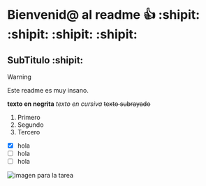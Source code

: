 # Bienvenid@ al readme :+1: :shipit: :shipit: :shipit: :shipit:
## SubTitulo :shipit:

> [!WARNING]
> Este readme es muy insano.

**texto en negrita**
_texto en cursiva_
~~texto subrayado~~ 


1. Primero
2. Segundo
3. Tercero

- [x] hola
- [ ] hola
- [ ] hola

![imagen para la tarea](https://static.wikia.nocookie.net/hollowknight/images/7/79/Promo_04.png/revision/latest?cb=20181111043345)
